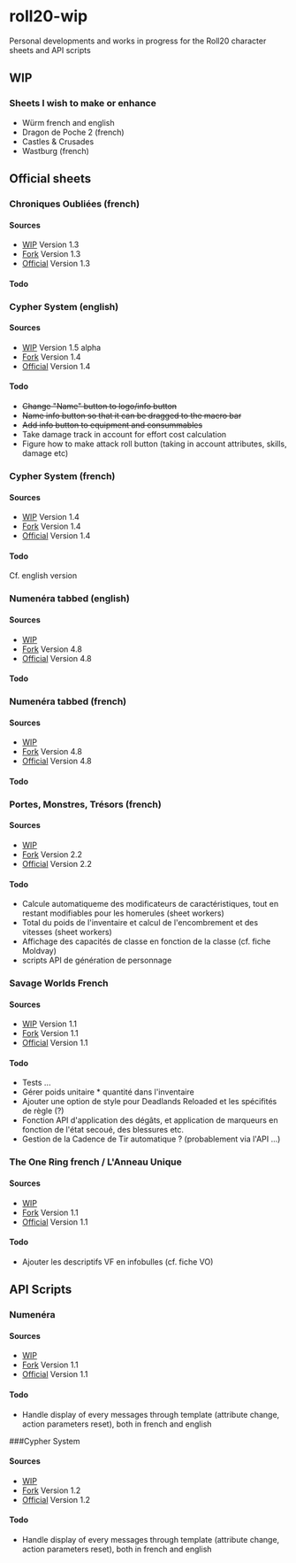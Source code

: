 # roll20-wip
Personal developments and works in progress for the Roll20 character sheets and API scripts

## WIP

### Sheets I wish to make or enhance
* Würm french and english
* Dragon de Poche 2 (french)
* Castles & Crusades
* Wastburg (french)

## Official sheets

### Chroniques Oubliées (french)

#### Sources
* [WIP](./ChroniquesOubliees/) Version 1.3
* [Fork](https://github.com/NathaTerrien/roll20-character-sheets/tree/master/ChroniquesOubliees) Version 1.3
* [Official](https://github.com/Roll20/roll20-character-sheets/tree/master/ChroniquesOubliees) Version 1.3

#### Todo

### Cypher System (english)

#### Sources
* [WIP](./CypherSystem/)  Version 1.5 alpha
* [Fork](https://github.com/NathaTerrien/roll20-character-sheets/tree/master/CypherSystem) Version 1.4
* [Official](https://github.com/Roll20/roll20-character-sheets/tree/master/CypherSystem) Version 1.4

#### Todo
* ~~Change "Name" button to logo/info button~~
* ~~Name info button so that it can be dragged to the macro bar~~
* ~~Add info button to equipment and consummables~~
* Take damage track in account for effort cost calculation
* Figure how to make attack roll button (taking in account attributes, skills, damage etc)

### Cypher System (french)

#### Sources
* [WIP](./CypherSystemFrench/) Version 1.4
* [Fork](https://github.com/NathaTerrien/roll20-character-sheets/tree/master/CypherSystemFrench) Version 1.4
* [Official](https://github.com/Roll20/roll20-character-sheets/tree/master/CypherSystemFrench) Version 1.4

#### Todo
Cf. english version

### Numenéra tabbed (english)

#### Sources
* [WIP](./Numenera_NathasNumenera_English/)
* [Fork](https://github.com/NathaTerrien/roll20-character-sheets/tree/master/Numenera_NathasNumenera_English) Version 4.8
* [Official](https://github.com/Roll20/roll20-character-sheets/tree/master/Numenera_NathasNumenera_English) Version 4.8

#### Todo

### Numenéra tabbed (french)

#### Sources
* [WIP](./Numenera_NathasNumenera_French/)
* [Fork](https://github.com/NathaTerrien/roll20-character-sheets/tree/master/Numenera_NathasNumenera_French) Version 4.8
* [Official](https://github.com/Roll20/roll20-character-sheets/tree/master/Numenera_NathasNumenera_French) Version 4.8

#### Todo

### Portes, Monstres, Trésors (french)

#### Sources
* [WIP](./PortesMonstresTresors/)
* [Fork](https://github.com/NathaTerrien/roll20-character-sheets/tree/master/PortesMonstresTresors) Version 2.2
* [Official](https://github.com/Roll20/roll20-character-sheets/tree/master/PortesMonstresTresors) Version 2.2

#### Todo
* Calcule automatiqueme des modificateurs de caractéristiques, tout en restant modifiables pour les homerules (sheet workers)
* Total du poids de l'inventaire et calcul de l'encombrement et des vitesses (sheet workers)
* Affichage des capacités de classe en fonction de la classe (cf. fiche Moldvay)
* scripts API de génération de personnage

### Savage Worlds French

#### Sources
* [WIP](./SavageWorldsFrench/) Version 1.1
* [Fork](https://github.com/NathaTerrien/roll20-character-sheets/tree/master/SavageWorldsFrench) Version 1.1
* [Official](https://github.com/Roll20/roll20-character-sheets/tree/master/SavageWorldsFrench) Version 1.1

#### Todo
* Tests ...
* Gérer poids unitaire * quantité dans l'inventaire
* Ajouter une option de style pour Deadlands Reloaded et les spécifités de règle (?)
* Fonction API d'application des dégâts, et application de marqueurs en fonction de l'état secoué, des blessures etc.
* Gestion de la Cadence de Tir automatique ? (probablement via l'API ...)

### The One Ring french / L'Anneau Unique

#### Sources
* [WIP](./Anneau%20Unique/)
* [Fork](https://github.com/NathaTerrien/roll20-character-sheets/tree/master/Anneau%20Unique) Version 1.1
* [Official](https://github.com/Roll20/roll20-character-sheets/tree/master/Anneau%20Unique) Version 1.1

#### Todo
* Ajouter les descriptifs VF en infobulles (cf. fiche VO)

## API Scripts

### Numenéra

#### Sources
* [WIP]()
* [Fork](https://github.com/NathaTerrien/Natha-roll20-api-scripts/tree/master/Numenera_Natha) Version 1.1
* [Official](https://github.com/Roll20/roll20-api-scripts/tree/master/Numenera_Natha) Version 1.1

#### Todo
* Handle display of every messages through template (attribute change, action parameters reset), both in french and english

###Cypher System

#### Sources
* [WIP]()
* [Fork](https://github.com/NathaTerrien/Natha-roll20-api-scripts/tree/master/CypherSystemSheet) Version 1.2
* [Official](https://github.com/Roll20/roll20-api-scripts/tree/master/CypherSystemSheet) Version 1.2

#### Todo
* Handle display of every messages through template (attribute change, action parameters reset), both in french and english
